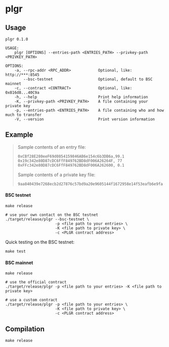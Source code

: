 # plgr

## Usage

```
plgr 0.1.0

USAGE:
    plgr [OPTIONS] --entries-path <ENTRIES_PATH> --privkey-path <PRIVKEY_PATH>

OPTIONS:
    -a, --rpc-addr <RPC_ADDR>            Optional, like: http://***:8545
        --bsc-testnet                    Optional, default to BSC mainnet
    -c, --contract <CONTRACT>            Optional, like: 0x816d8...40C9a
    -h, --help                           Print help information
    -K, --privkey-path <PRIVKEY_PATH>    A file containing your private key
    -p, --entries-path <ENTRIES_PATH>    A file containing who and how much to transfer
    -V, --version                        Print version information
```

## Example

> Sample contents of an entry file:
>
> ```
> 0xCBf28E280eeF69d0854159846AB6e154c6b3DB6a,99.1
> 0x19c342e80D87cDC6FfF849762BD8dF006A26264F, 77
> 0xFFc342e80D87cDC6FfF849762BD8dF006A262600, 0.1
>```
>
> Sample contents of a private key file:
>
> ```
> 9aa840439e7268ecb2d27876c57bd9a20e9605144f1672958e14f53eafb6e9fa
>```

#### BSC testnet

```shell
make release

# use your own contact on the BSC testnet
./target/release/plgr --bsc-testnet \
                      -p <file path to your entries> \
                      -K <file path to private key> \
                      -c <PLGR contract address>
```

Quick testing on the BSC testnet:

```shell
make test
```

#### BSC mainnet

```shell
make release

# use the official contract
./target/release/plgr -p <file path to your entries> -K <file path to private key>

# use a custom contract
./target/release/plgr -p <file path to your entries> \
                      -K <file path to private key> \
                      -c <PLGR contract address>
```

## Compilation

`make release`

